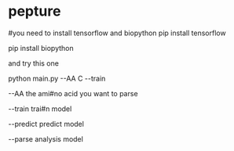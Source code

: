 # pepture

#you need to install tensorflow and biopython
pip install tensorflow

pip install biopython

and try this one

python main.py --AA C --train

--AA the ami#no acid you want to parse

--train trai#n model

--predict predict model

--parse analysis model

